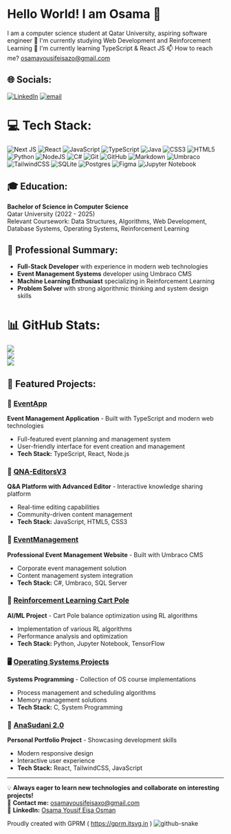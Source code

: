 # Hello World! I am Osama 👋
I am a computer science student at Qatar University, aspiring software engineer
🔭 I'm currently studying Web Development and Reinforcement Learning 
🌱 I'm currently learning TypeScript & React JS
📫 How to reach me? osamayousifeisazo@gmail.com


## 🌐 Socials:
[![LinkedIn](https://img.shields.io/badge/LinkedIn-%230077B5.svg?logo=linkedin&logoColor=white)](https://www.linkedin.com/in/osama-yousif-eisa-osman) 
[![email](https://img.shields.io/badge/Email-D14836?logo=gmail&logoColor=white)](mailto:osamayousifeisaxo@gmail.com)

# 💻 Tech Stack:
![Next JS](https://img.shields.io/badge/Next-black?style=for-the-badge&logo=next.js&logoColor=white) ![React](https://img.shields.io/badge/react-%2320232a.svg?style=for-the-badge&logo=react&logoColor=%2361DAFB) ![JavaScript](https://img.shields.io/badge/javascript-%23323330.svg?style=for-the-badge&logo=javascript&logoColor=%23F7DF1E) ![TypeScript](https://img.shields.io/badge/typescript-%23007ACC.svg?style=for-the-badge&logo=typescript&logoColor=white) ![Java](https://img.shields.io/badge/java-%23ED8B00.svg?style=for-the-badge&logo=openjdk&logoColor=white) ![CSS3](https://img.shields.io/badge/css3-%231572B6.svg?style=for-the-badge&logo=css3&logoColor=white) ![HTML5](https://img.shields.io/badge/html5-%23E34F26.svg?style=for-the-badge&logo=html5&logoColor=white) ![Python](https://img.shields.io/badge/python-3670A0?style=for-the-badge&logo=python&logoColor=ffdd54) ![NodeJS](https://img.shields.io/badge/node.js-6DA55F?style=for-the-badge&logo=node.js&logoColor=white) ![C#](https://img.shields.io/badge/c%23-%23239120.svg?style=for-the-badge&logo=c-sharp&logoColor=white) ![Git](https://img.shields.io/badge/git-%23F05033.svg?style=for-the-badge&logo=git&logoColor=white) ![GitHub](https://img.shields.io/badge/github-%23121011.svg?style=for-the-badge&logo=github&logoColor=white) ![Markdown](https://img.shields.io/badge/markdown-%23000000.svg?style=for-the-badge&logo=markdown&logoColor=white) ![Umbraco](https://img.shields.io/badge/Umbraco-3544B1.svg?style=for-the-badge&logo=Umbraco&logoColor=white) ![TailwindCSS](https://img.shields.io/badge/tailwindcss-%2338B2AC.svg?style=for-the-badge&logo=tailwind-css&logoColor=white) ![SQLite](https://img.shields.io/badge/sqlite-%2307405e.svg?style=for-the-badge&logo=sqlite&logoColor=white) ![Postgres](https://img.shields.io/badge/postgres-%23316192.svg?style=for-the-badge&logo=postgresql&logoColor=white) ![Figma](https://img.shields.io/badge/figma-%23F24E1E.svg?style=for-the-badge&logo=figma&logoColor=white) ![Jupyter Notebook](https://img.shields.io/badge/jupyter-%23FA0F00.svg?style=for-the-badge&logo=jupyter&logoColor=white)

## 🎓 Education:
**Bachelor of Science in Computer Science**  
Qatar University (2022 - 2025)  
Relevant Coursework: Data Structures, Algorithms, Web Development, Database Systems, Operating Systems, Reinforcement Learning

## 💼 Professional Summary:
- **Full-Stack Developer** with experience in modern web technologies
- **Event Management Systems** developer using Umbraco CMS
- **Machine Learning Enthusiast** specializing in Reinforcement Learning
- **Problem Solver** with strong algorithmic thinking and system design skills

# 📊 GitHub Stats:
 ![](https://github-readme-stats.vercel.app/api?username=Osama-oo1909415&theme=dark&hide_border=false&include_all_commits=true&count_private=false)<br/>
![](https://nirzak-streak-stats.vercel.app/?user=Osama-oo1909415&theme=dark&hide_border=false)<br/> 
![](https://github-readme-stats.vercel.app/api/top-langs/?username=Osama-oo1909415&theme=dark&hide_border=false&include_all_commits=true&count_private=false&layout=compact)

## 🚀 Featured Projects:

### 🎪 [EventApp](https://github.com/Osama-oo1909415/EventApp)
**Event Management Application** - Built with TypeScript and modern web technologies
- Full-featured event planning and management system
- User-friendly interface for event creation and management
- **Tech Stack:** TypeScript, React, Node.js

### 💬 [QNA-EditorsV3](https://github.com/Osama-oo1909415/QNA-EditorsV3)
**Q&A Platform with Advanced Editor** - Interactive knowledge sharing platform
- Real-time editing capabilities
- Community-driven content management
- **Tech Stack:** JavaScript, HTML5, CSS3

### 🏢 [EventManagement](https://github.com/Osama-oo1909415/EventManagement)
**Professional Event Management Website** - Built with Umbraco CMS
- Corporate event management solution
- Content management system integration
- **Tech Stack:** C#, Umbraco, SQL Server

### 🤖 [Reinforcement Learning Cart Pole](https://github.com/Osama-oo1909415/Reinforcement_Learnings_Project_cart_pole)
**AI/ML Project** - Cart Pole balance optimization using RL algorithms
- Implementation of various RL algorithms
- Performance analysis and optimization
- **Tech Stack:** Python, Jupyter Notebook, TensorFlow

### 🖥️ [Operating Systems Projects](https://github.com/Osama-oo1909415/Operating_System25)
**Systems Programming** - Collection of OS course implementations
- Process management and scheduling algorithms
- Memory management solutions
- **Tech Stack:** C, System Programming

### 🌟 [AnaSudani 2.0](https://github.com/Osama-oo1909415/AnaSudani2.0)
**Personal Portfolio Project** - Showcasing development skills
- Modern responsive design
- Interactive user experience
- **Tech Stack:** React, TailwindCSS, JavaScript

---

💡 **Always eager to learn new technologies and collaborate on interesting projects!**  
📧 **Contact me:** [osamayousifeisaxo@gmail.com](mailto:osamayousifeisaxo@gmail.com)  
🔗 **LinkedIn:** [Osama Yousif Eisa Osman](https://www.linkedin.com/in/osama-yousif-eisa-osman)

 Proudly created with GPRM ( https://gprm.itsvg.in ) 
<picture>
<source media="(prefers-color-scheme: dark)" srcset="https://raw.githubusercontent.com/Osama-oo1909415/Osama-oo1909415/output/github-snake-dark.svg"/>
<source media="(prefers-color-scheme: light)" srcset="https://raw.githubusercontent.com/Osama-oo1909415/Osama-oo1909415/output/github-snake.svg"/>
<img alt="github-snake"/>
</picture>
